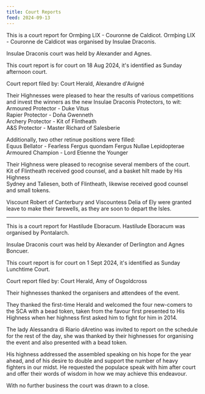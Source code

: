 ```yaml
---
title: Court Reports
feed: 2024-09-13
---
```


This is a court report for Ormþing LIX - Couronne de Caldicot. Ormþing
LIX - Couronne de Caldicot was organised by Insulae Draconis.

Insulae Draconis court was held by Alexander and Agnes.

This court report is for court on 18 Aug 2024, it's identified as
Sunday afternoon court.

Court report filed by: Court Herald, Alexandre d'Avigné

Their Highnesses were pleased to hear the results of various
competitions and invest the winners as the new Insulae Draconis
Protectors, to wit:  
Armoured Protector - Duke Vitus  
Rapier Protector - Doña Gwenneth  
Archery Protector - Kit of Flintheath  
A&S Protector - Master Richard of Salesberie

Additionally, two other retinue positions were filled:  
Equus Bellator - Fearless Fergus quondam Fergus Nullae Lepidopterae  
Armoured Champion - Lord Etienne the Younger

Their Highness were pleased to recognise several members of the court.  
Kit of Flintheath received good counsel, and a basket hilt made by His Highness  
Sydney and Taliesen, both of Flintheath, likewise received good
counsel and small tokens.

Viscount Robert of Canterbury and  Viscountess Delia of Ely were
granted leave to make their farewells, as they are soon to depart the
Isles.

-----------

This is a court report for Hastilude Eboracum. Hastilude Eboracum was
organised by Pontalarch.

Insulae Draconis court was held by Alexander of Derlington and Agnes Boncuer.

This court report is for court on 1 Sept 2024, it's identified as
Sunday Lunchtime Court.

Court report filed by: Court Herald, Amy of Osgoldcross

Their highnesses thanked the organisers and attendees of the event.

They thanked the first-time Herald and welcomed the four new-comers to
the SCA with a bead token, taken from the favour first presented to
His Highness when her highness first asked him to fight for him in
2014.

The lady Alessandra di Riario dAretino was invited to report on the
schedule for the rest of the day, she was thanked by their highnesses
for organising the event and also presented with a bead token.

His highness addressed the assembled speaking on his hope for the year
ahead, and of his desire to double and support the number of heavy
fighters in our midst. He requested the populace speak with him after
court and offer their words of wisdom in how we may achieve this
endeavour.

With no further business the court was drawn to a close.
